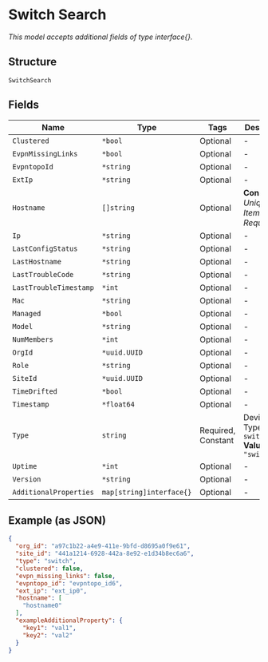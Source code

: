 
# Switch Search

*This model accepts additional fields of type interface{}.*

## Structure

`SwitchSearch`

## Fields

| Name | Type | Tags | Description |
|  --- | --- | --- | --- |
| `Clustered` | `*bool` | Optional | - |
| `EvpnMissingLinks` | `*bool` | Optional | - |
| `EvpntopoId` | `*string` | Optional | - |
| `ExtIp` | `*string` | Optional | - |
| `Hostname` | `[]string` | Optional | **Constraints**: *Unique Items Required* |
| `Ip` | `*string` | Optional | - |
| `LastConfigStatus` | `*string` | Optional | - |
| `LastHostname` | `*string` | Optional | - |
| `LastTroubleCode` | `*string` | Optional | - |
| `LastTroubleTimestamp` | `*int` | Optional | - |
| `Mac` | `*string` | Optional | - |
| `Managed` | `*bool` | Optional | - |
| `Model` | `*string` | Optional | - |
| `NumMembers` | `*int` | Optional | - |
| `OrgId` | `*uuid.UUID` | Optional | - |
| `Role` | `*string` | Optional | - |
| `SiteId` | `*uuid.UUID` | Optional | - |
| `TimeDrifted` | `*bool` | Optional | - |
| `Timestamp` | `*float64` | Optional | - |
| `Type` | `string` | Required, Constant | Device Type. enum: `switch`<br>**Value**: `"switch"` |
| `Uptime` | `*int` | Optional | - |
| `Version` | `*string` | Optional | - |
| `AdditionalProperties` | `map[string]interface{}` | Optional | - |

## Example (as JSON)

```json
{
  "org_id": "a97c1b22-a4e9-411e-9bfd-d8695a0f9e61",
  "site_id": "441a1214-6928-442a-8e92-e1d34b8ec6a6",
  "type": "switch",
  "clustered": false,
  "evpn_missing_links": false,
  "evpntopo_id": "evpntopo_id6",
  "ext_ip": "ext_ip0",
  "hostname": [
    "hostname0"
  ],
  "exampleAdditionalProperty": {
    "key1": "val1",
    "key2": "val2"
  }
}
```

